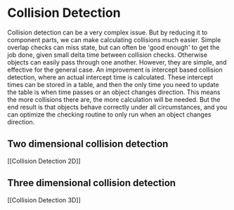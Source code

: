 # Collision Detection #

Collision detection can be a very complex issue. But by reducing it to component parts, we can make calculating collisions much easier. Simple overlap checks can miss state, but can often be 'good enough' to get the job done, given small delta time between collision checks. Otherwise objects can easily pass through one another. However, they are simple, and effective for the general case. An improvement is intercept based collision detection, where an actual intercept time is calculated. These intercept times can be stored in a table, and then the only time you need to update the table is when time passes or an object changes direction. This means the more collisions there are, the more calculation will be needed. But the end result is that objects behave correctly under all circumstances, and you can optimize the checking routine to only run when an object changes direction.

## Two dimensional collision detection ##
[[Collision Detection 2D]]

## Three dimensional collision detection ##
[[Collision Detection 3D]]

